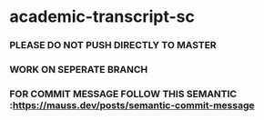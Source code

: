 # academic-transcript-sc

### PLEASE DO NOT PUSH DIRECTLY TO MASTER
### WORK ON SEPERATE BRANCH
### FOR COMMIT MESSAGE FOLLOW THIS SEMANTIC :https://mauss.dev/posts/semantic-commit-message
